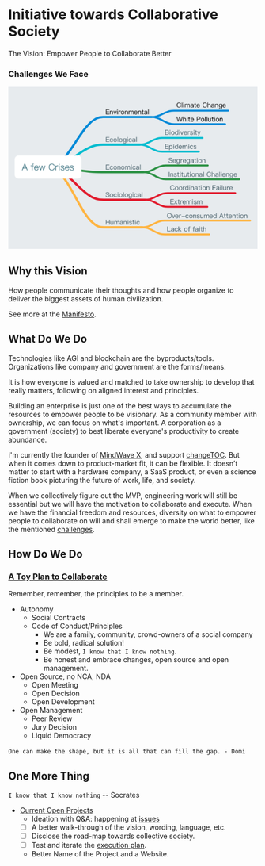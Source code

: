 # Initiative towards Collaborative Society 

The Vision: Empower People to Collaborate Better

### Challenges We Face

![](images/challenges.png)

## Why this Vision

How people communicate their thoughts and how people organize to deliver the biggest assets of human civilization. 

See more at the [Manifesto](manifesto.md).

## What Do We Do

Technologies like AGI and blockchain are the byproducts/tools. Organizations like company and government are the forms/means. 

It is how everyone is valued and matched to take ownership to develop that really matters, following on aligned interest and principles. 


Building an enterprise is just one of the best ways to accumulate the resources to empower people to be visionary. As a community member with ownership, we can focus on what's important. A corporation as a government (society) to best liberate everyone's productivity to create abundance. 

I'm currently the founder of [MindWave X](https://mindwave.business), and support [changeTOC](http://changetoc.org). But when it comes down to product-market fit, it can be flexible. It doesn’t matter to start with a hardware company, a SaaS product, or even a science fiction book picturing the future of work, life, and society. 


When we collectively figure out the MVP, engineering work will still be essential but we will have the motivation to collaborate and execute. When we have the financial freedom and resources, diversity on what to empower people to collaborate on will and shall emerge to make the world better, like the mentioned [challenges](#Challenges-We-Face). 


## How Do We Do

### [A Toy Plan to Collaborate](Execution.md)

Remember, remember, the principles to be a member. 

- Autonomy
    - Social Contracts
    - Code of Conduct/Principles
        - We are a family, community, crowd-owners of a social company
        - Be bold, radical solution!
        - Be modest, `I know that I know nothing`.
        - Be honest and embrace changes, open source and open management.
- Open Source, no NCA, NDA
    - Open Meeting
    - Open Decision
    - Open Development
- Open Management
    - Peer Review
    - Jury Decision
    - Liquid Democracy

`One can make the shape, but it is all that can fill the gap. - Domi`


## One More Thing

`I know that I know nothing` -- Socrates

- [Current Open Projects](https://github.com/domijin/LibertyEarth/projects)
	- Ideation with Q&A: happening at [issues](https://github.com/domijin/LibertyEarth/issues)
	- [ ] A better walk-through of the vision, wording, language, etc.
	- [ ] Disclose the road-map towards collective society.
	- [ ] Test and iterate the [execution plan](Execution.md).
	- Better Name of the Project and a Website.

